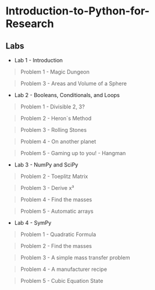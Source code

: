 # Introduction-to-Python-for-Research

## Labs 

- Lab 1 - Introduction

> Problem 1 - Magic Dungeon

> Problem 3 - Areas and Volume of a Sphere

- Lab 2 - Booleans, Conditionals, and Loops

> Problem 1 - Divisible 2, 3?

> Problem 2 - Heron`s Method

> Problem 3 - Rolling Stones

> Problem 4 - On another planet

> Problem 5 - Gaming up to you! - Hangman
  
- Lab 3 - NumPy and SciPy

> Problem 2 - Toeplitz Matrix

> Problem 3 - Derive x³

> Problem 4 - Find the masses

> Problem 5 - Automatic arrays

- Lab 4 - SymPy

> Problem 1 - Quadratic Formula

> Problem 2 - Find the masses

> Problem 3 - A simple mass transfer problem

> Problem 4 - A manufacturer recipe

> Problem 5 - Cubic Equation State